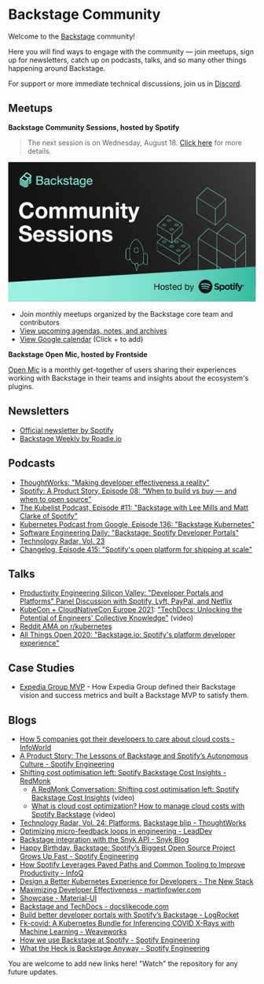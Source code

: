 # Backstage Community

Welcome to the [Backstage](https://github.com/backstage/backstage) community!

Here you will find ways to engage with the community — join meetups, sign up for newsletters, catch up on podcasts, talks, and so many other things happening around Backstage.

For support or more immediate technical discussions, join us in [Discord](https://discord.gg/MUpMjP2).

## Meetups

**Backstage Community Sessions, hosted by Spotify**

> The next session is on Wednesday, August 18. [Click here](https://github.com/backstage/community/issues/28) for more details.

![Poster](/backstage-community-sessions/assets/Backstage%20Community%20Sessions.png)

- Join monthly meetups organized by the Backstage core team and contributors
- [View upcoming agendas, notes, and archives](backstage-community-sessions)
- [View Google calendar](https://calendar.google.com/calendar/embed?src=c_qup9gbhn9sqpuao6trttd8mk5s@group.calendar.google.com) (Click + to add)

**Backstage Open Mic, hosted by Frontside**

[Open Mic](https://backstage-openmic.com/) is a monthly get-together of users sharing their experiences working with Backstage in their teams and insights about the ecosystem's plugins.

## Newsletters

- [Official newsletter by Spotify](https://mailchi.mp/spotify/backstage-community)
- [Backstage Weekly by Roadie.io](https://roadie.io/backstage-weekly/)

## Podcasts

- [ThoughtWorks: "Making developer effectiveness a reality"](https://www.thoughtworks.com/podcasts/developer-effectiveness)
- [Spotify: A Product Story, Episode 08: “When to build vs buy — and when to open source”](https://open.spotify.com/episode/7iuQ3ew1Wwpuiq6LbBKzCl)
- [The Kubelist Podcast, Episode #11: "Backstage with Lee Mills and Matt Clarke of Spotify"](https://www.heavybit.com/library/podcasts/the-kubelist-podcast/ep-11-backstage-with-lee-mills-and-matt-clarke-of-spotify/)
- [Kubernetes Podcast from Google, Episode 136: "Backstage Kubernetes"](https://kubernetespodcast.com/episode/136-backstage/)
- [Software Engineering Daily: "Backstage: Spotify Developer Portals"](https://softwareengineeringdaily.com/2020/11/19/backstage-spotify-developer-portals-with-stefan-alund/)
- [Technology Radar, Vol. 23](https://www.youtube.com/watch?v=CUTSnAutoAM&t=1176)
- [Changelog, Episode 415: "Spotify's open platform for shipping at scale"](https://changelog.com/podcast/415)

## Talks

- [Productivity Engineering Silicon Valley: "Developer Portals and Platforms" Panel Discussion with Spotify, Lyft, PayPal, and Netflix](https://www.youtube.com/watch?v=ajN9-dWSVYs)
- [KubeCon + CloudNativeCon Europe 2021](https://kccnceu2021.sched.com/event/iE4G/techdocs-unlocking-the-potential-of-engineers-collective-knowledge-emma-indal-spotify): ["TechDocs: Unlocking the Potential of Engineers' Collective Knowledge"](https://youtu.be/aIURaocR5D8) (video)
- [Reddit AMA on r/kubernetes](https://www.reddit.com/r/kubernetes/comments/lwb31v/were_the_engineers_rethinking_kubernetes_at/)
- [All Things Open 2020: "Backstage.io: Spotify's platform developer experience"](https://www.youtube.com/watch?v=3FR0G0XRDMA)

## Case Studies

- [Expedia Group MVP](https://roadie.io/case-studies/expedia-group-backstage-mvp/) - How Expedia Group defined their Backstage vision and success metrics and built a Backstage MVP to satisfy them.

## Blogs

- [How 5 companies got their developers to care about cloud costs - InfoWorld](https://www.infoworld.com/article/3623709/how-5-companies-got-their-developers-to-care-about-cloud-costs.html)
- [A Product Story: The Lessons of Backstage and Spotify’s Autonomous Culture - Spotify Engineering](https://engineering.atspotify.com/2021/05/18/a-product-story-the-lessons-of-backstage-and-spotifys-autonomous-culture/)
- [Shifting cost optimisation left: Spotify Backstage Cost Insights - RedMonk](https://redmonk.com/jgovernor/2021/04/28/shifting-cost-optimisation-left-spotify-backstage-cost-insights/)
  - [A RedMonk Conversation: Shifting cost optimisation left: Spotify Backstage Cost Insights](https://redmonk.com/videos/a-redmonk-conversation-shifting-cost-optimisation-left-spotify-backstage-cost-insights/) (video)
  - [What is cloud cost optimization? How to manage cloud costs with Spotify Backstage](https://redmonk.com/videos/what-is-cloud-cost-optimization-how-to-manage-cloud-costs-with-spotify-backstage/) (video)
- [Technology Radar, Vol. 24: Platforms](https://assets.thoughtworks.com/assets/technology-radar-vol-24-en.pdf), [Backstage blip - ThoughtWorks](https://www.thoughtworks.com/radar/platforms?blipid=202010066)
- [Optimizing micro-feedback loops in engineering - LeadDev](https://leaddev.com/productivity-eng-velocity/optimizing-micro-feedback-loops-engineering)
- [Backstage integration with the Snyk API - Snyk Blog](https://snyk.io/blog/backstage-integration-with-the-snyk-api/)
- [Happy Birthday, Backstage: Spotify’s Biggest Open Source Project Grows Up Fast - Spotify Engineering](https://engineering.atspotify.com/2021/03/16/happy-birthday-backstage-spotifys-biggest-open-source-project-grows-up-fast/)
- [How Spotify Leverages Paved Paths and Common Tooling to Improve Productivity - InfoQ](https://www.infoq.com/news/2021/03/spotify-paved-paths/)
- [Design a Better Kubernetes Experience for Developers - The New Stack](https://thenewstack.io/design-a-better-kubernetes-experience-for-developers/)
- [Maximizing Developer Effectiveness - martinfowler.com](https://martinfowler.com/articles/developer-effectiveness.html)
- [Showcase - Material-UI](https://material-ui.com/discover-more/showcase/)
- [Backstage and TechDocs - docslikecode.com](https://www.docslikecode.com/articles/ten-tips-maintaining-long-term-docs-like-code)
- [Build better developer portals with Spotify’s Backstage - LogRocket](https://blog.logrocket.com/better-developer-portals-spotify-backstage/)
- [Fk-covid: A Kubernetes Bundle for Inferencing COVID X-Rays with Machine Learning - Weaveworks](https://www.weave.works/blog/firekube-covid-ml)
- [How we use Backstage at Spotify - Spotify Engineering](https://engineering.atspotify.com/2020/04/21/how-we-use-backstage-at-spotify/)
- [What the Heck is Backstage Anyway - Spotify Engineering](https://engineering.atspotify.com/2020/03/17/what-the-heck-is-backstage-anyway/)

You are welcome to add new links here! "Watch" the repository for any future updates.
